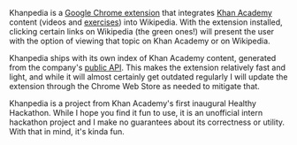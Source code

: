 Khanpedia is a [Google Chrome extension](http://code.google.com/chrome/extensions/index.html) that integrates [Khan Academy](http://khanacademy.org) content (videos and [exercises](http://www.khanacademy.org/exercisedashboard)) into Wikipedia. With the extension installed, clicking certain links on Wikipedia (the green ones!) will present the user with the option of viewing that topic on Khan Academy or on Wikipedia. 

Khanpedia ships with its own index of Khan Academy content, generated from the company's [public API](https://github.com/Khan/khan-api/wiki/Khan-Academy-API). This makes the extension relatively fast and light, and while it will almost certainly get outdated regularly I will update the extension through the Chrome Web Store as needed to mitigate that. 

Khanpedia is a project from Khan Academy's first inaugural Healthy Hackathon. While I hope you find it fun to use, it is an unofficial intern hackathon project and I make no guarantees about its correctness or utility. With that in mind, it's kinda fun. 
